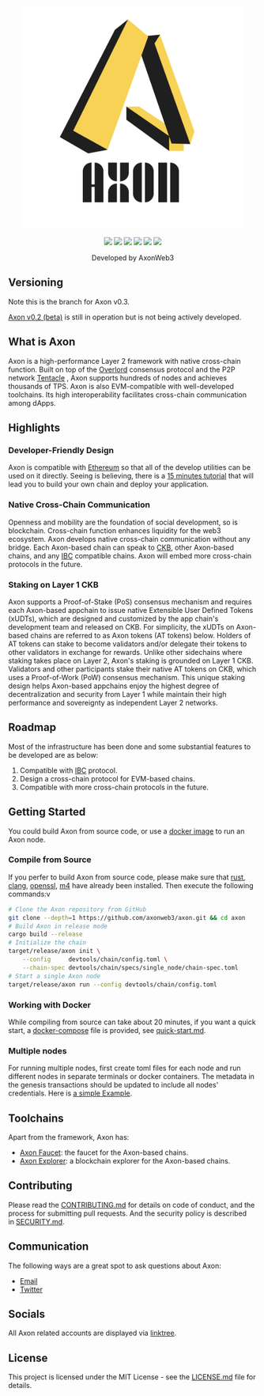 <p align="center">
  <a href="https://github.com/axonweb3/axon">
    <img src="./docs/assets/logo/axon-01.png" width="450">
  </a>
  <p align="center">
    <a href="https://github.com/axonweb3/axon/releases"><img src="https://img.shields.io/github/v/release/axonweb3/axon?sort=semver"></a>
    <a href = "https://hub.docker.com/r/axonweb3/axon/tags"><img src = "https://img.shields.io/docker/pulls/axonweb3/axon"></a>
    <a href="https://github.com/axonweb3/axon/blob/main/LICENSE"><img src="https://img.shields.io/badge/License-MIT-green.svg"></a>
    <a href="https://github.com/axonweb3/axon"><img src="https://github.com/axonweb3/axon/actions/workflows/web3_compatible.yml/badge.svg?branch=main"></a>
    <a href="https://github.com/axonweb3/axon"><img src="https://img.shields.io/github/contributors/axonweb3/axon"></a>
    <a href="https://twitter.com/AxonWeb3"><img src="https://img.shields.io/twitter/follow/AxonWeb3?style=social"></a>
  </p>
  <p align="center">
     Developed by AxonWeb3<br>
  </p>
</p>

## Versioning

Note this is the branch for Axon v0.3.

[Axon v0.2 (beta)](https://github.com/axonweb3/axon/tree/0.2.0-beta) is still in operation but is not being actively developed.

## What is Axon

Axon is a high-performance Layer 2 framework with native cross-chain function. Built on top of the [Overlord](https://github.com/nervosnetwork/overlord) consensus protocol and the P2P network [Tentacle](https://github.com/nervosnetwork/tentacle)
, Axon supports hundreds of nodes and achieves thousands of TPS. Axon is also EVM-compatible with well-developed toolchains. Its high interoperability facilitates cross-chain communication among dApps.

## Highlights

### Developer-Friendly Design

Axon is compatible with [Ethereum](https://ethereum.org) so that all of the develop utilities can be used on it directly. Seeing is believing, there is a [15 minutes tutorial](https://docs.axonweb3.io/getting-started/for-dapp-devs/zero_to_axon_with_axon_cli) that will lead you to build your own chain and deploy your application.

### Native Cross-Chain Communication

Openness and mobility are the foundation of social development, so is blockchain. Cross-chain function enhances liquidity for the web3 ecosystem. Axon develops native cross-chain communication without any bridge. Each Axon-based chain can speak to [CKB](https://www.nervos.org), other Axon-based chains, and any [IBC](https://ibcprotocol.org) compatible chains. Axon will embed more cross-chain protocols in the future.

### Staking on Layer 1 CKB

Axon supports a Proof-of-Stake (PoS) consensus mechanism and requires each Axon-based appchain to issue native Extensible User Defined Tokens (xUDTs), which are designed and customized by the app chain's development team and released on CKB. For simplicity, the xUDTs on Axon-based chains are referred to as Axon tokens (AT tokens) below. Holders of AT tokens can stake to become validators and/or delegate their tokens to other validators in exchange for rewards. Unlike other sidechains where staking takes place on Layer 2, Axon's staking is grounded on Layer 1 CKB. Validators and other participants stake their native AT tokens on CKB, which uses a Proof-of-Work (PoW) consensus mechanism. This unique staking design helps Axon-based appchains enjoy the highest degree of decentralization and security from Layer 1 while maintain their high performance and sovereignty as independent Layer 2 networks.

## Roadmap

Most of the infrastructure has been done and some substantial features to be developed are as below:

1. Compatible with [IBC](https://github.com/cosmos/ibc) protocol.
2. Design a cross-chain protocol for EVM-based chains.
3. Compatible with more cross-chain protocols in the future.


## Getting Started

You could build Axon from source code, or use a [docker image](https://github.com/axonweb3/axon/pkgs/container/axon) to run an Axon node.

### Compile from Source
If you perfer to build Axon from source code, please make sure that [rust](https://www.rust-lang.org/), [clang](http://clang.org/), [openssl](https://www.openssl.org/), [m4](https://www.gnu.org/software/m4/) have already been installed. Then execute the following commands:v
```bash
# Clone the Axon repository from GitHub
git clone --depth=1 https://github.com/axonweb3/axon.git && cd axon
# Build Axon in release mode
cargo build --release
# Initialize the chain
target/release/axon init \
    --config     devtools/chain/config.toml \
    --chain-spec devtools/chain/specs/single_node/chain-spec.toml
# Start a single Axon node
target/release/axon run --config devtools/chain/config.toml
```

### Working with Docker
While compiling from source can take about 20 minutes, if you want a quick start, a [docker-compose](devtools/chain/docker-compose.yml) file is provided, see [quick-start.md](devtools/chain/quick-start.md).

### Multiple nodes
For running multiple nodes, first create toml files for each node and run different nodes in separate terminals or docker containers. The metadata in the genesis transactions should be updated to include all nodes' credentials. Here is [a simple Example](https://github.com/axonweb3/axon/blob/d835d64a7df7c10dcc5c2febcbc6c63bfa850810/.github/workflows/axon-start-with-short-genesis.yml#L85-L116).

## Toolchains

Apart from the framework, Axon has:

- [Axon Faucet](https://github.com/axonweb3/axon-faucet): the faucet for the Axon-based chains.
- [Axon Explorer](https://github.com/Magickbase/blockscan): a blockchain explorer for the Axon-based chains.

## Contributing

Please read the [CONTRIBUTING.md](./CONTRIBUTING.md) for details on code of conduct, and the process for submitting pull requests. And the security policy is described in [SECURITY.md](./SECURITY.md).

## Communication

The following ways are a great spot to ask questions about Axon:

* [Email](axon@axonweb3.io)
* [Twitter](https://twitter.com/AxonWeb3)

## Socials

All Axon related accounts are displayed via [linktree](https://linktr.ee/axonweb3).

## License

This project is licensed under the MIT License - see the [LICENSE.md](./LICENSE) file for details.
